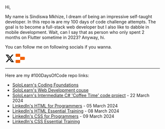 Hi,

My name is Sindiswa Mkhize, I dream of being an impressive self-taught developer. In this repo ~~is~~ are my 100 days of code challenge attempts. The goal is to become a full-stack web developer but I also like to dabble in mobile development. Wait, can I say that as person who only spent 2 months on Flutter sometime in 2023? Anyway, hi.

You can follow me on following socials if you wanna.

[<img src="assets/svg/x-twitter.svg" alt="Twitter" width="30" height="30">](https://twitter.com/wandadrizzle)
[<img src="assets/svg/replit.svg" alt="Replit" width="30" height="30">](https://replit.com/@sindiswasm072)

---

Here are my #100DaysOfCode repo links:
- [SoloLearn's Coding Foundations](https://github.com/wandadrizzle/Coding-Foundations-SoloLearn)
- [SoloLearn's Web Development couse](https://github.com/wandadrizzle/web-development-recap/tree/main/sololearn)
- [SoloLearn's Intermediate C# 'Coffee Time' code project](https://github.com/wandadrizzle/sololearn-intermediate-csharp-coffee-time) - 22 March 2024
- [LinkedIn's HTML for Programmers](https://github.com/wandadrizzle/html-for-programmers) - 05 March 2024
- [LinkedIn's HTML Essential Training](https://github.com/wandadrizzle/ll-html-essential-training) - 08 March 2024
- [LinkedIn's CSS for Programmers](https://github.com/wandadrizzle/ll-css-for-developers) - 09 March 2024
- [LinkedIn's CSS Essential Training](https://github.com/wandadrizzle/ll-css-essential-training) 
